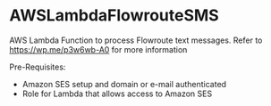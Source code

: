 # AWSLambdaFlowrouteSMS
AWS Lambda Function to process Flowroute text messages.
Refer to https://wp.me/p3w6wb-A0 for more information

Pre-Requisites:
* Amazon SES setup and domain or e-mail authenticated
* Role for Lambda that allows access to Amazon SES

